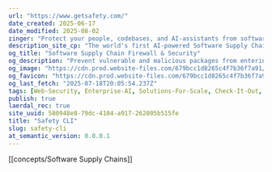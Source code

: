 ```yaml
---
url: "https://www.getsafety.com/"
date_created: 2025-06-17
date_modified: 2025-08-02
zinger: "Protect your people, codebases, and AI-assistants from software supply chain threats"
description_site_cp: "The world's first AI-powered Software Supply Chain Firewall secures every package installation in real-time, automatically blocking malicious and vulnerable dependencies before installation. Stop supply chain attacks at their source while maintaining development velocity."
og_title: "Software Supply Chain Firewall & Security"
og_description: "Prevent vulnerable and malicious packages from entering your software supply chain with Safety's AI-powered platform. Protection for Python, Java, and JavaScript ecosystems."
og_image: "https://cdn.prod.website-files.com/679bcc1d8265c4f7b36f7a91/67bf8698982d52690f732d26_Safety_OG_main%20.png"
og_favicon: "https://cdn.prod.website-files.com/679bcc1d8265c4f7b36f7a91/679c43a830413d12205f6fec_favicon-32x32.png"
og_last_fetch: "2025-07-18T20:05:54.237Z"
tags: [Web-Security, Enterprise-AI, Solutions-For-Scale, Check-It-Out, AI-Toolkit]
publish: true
laerdal_rec: true
site_uuid: 580948e8-79dc-4104-a917-262805b515fe
title: "Safety CLI"
slug: safety-cli
at_semantic_version: 0.0.0.1
---
```

[[concepts/Software Supply Chains]]
